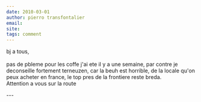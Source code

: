 ```yaml
---
date: 2010-03-01
author: pierro transfontalier
email: 
site: 
tags: comment
---
```


<p>bj a tous,<br />
<br />
pas de pbleme pour les coffe j'ai ete il y a une semaine, par contre je deconseille fortement terneuzen, car la beuh est horrible, de la locale qu'on peux acheter en france, le top pres de la frontiere reste breda.<br />
Attention a vous sur la route</p>
---